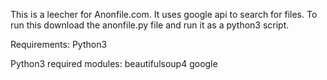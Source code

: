 This is a leecher for Anonfile.com. It uses google api to search for files.
To run this download the anonfile.py file and run it as a python3 script.

Requirements:
Python3

Python3 required modules:
beautifulsoup4
google
